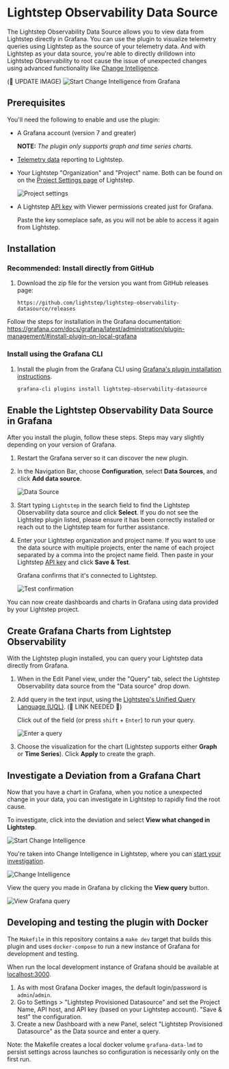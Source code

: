 # Lightstep Observability Data Source

The Lightstep Observability Data Source allows you to view data from Lightstep directly in Grafana. You can use the plugin to visualize telemetry queries using Lightstep as the source of your telemetry data. And with Lightstep as your data source, you're able to directly drilldown into Lightstep Observability to root cause the issue of unexpected changes using advanced functionality like [Change Intelligence](https://docs.lightstep.com/docs/investigate-metric-deviation).

(🚧 UPDATE IMAGE)
![Start Change Intelligence from Grafana](./images/docs/graf_metciStart.png)

## Prerequisites

You'll need the following to enable and use the plugin:

- A Grafana account (version 7 and greater)

  **NOTE:** _The plugin only supports graph and time series charts._

- [Telemetry data](https://docs.lightstep.com/docs/welcome-to-lightstep) reporting to Lightstep.

- Your Lightstep "Organization" and "Project" name. Both can be found on on the [Project Settings page](https://docs.lightstep.com/docs/create-projects-for-your-environments) of Lightstep.

  ![Project settings](./images/docs/proj_org.png)

- A Lightstep [API key](https://docs.lightstep.com/docs/create-and-manage-api-keys) with Viewer permissions created just for Grafana.

  Paste the key someplace safe, as you will not be able to access it again from Lightstep.

## Installation

### Recommended: Install directly from GitHub

1. Download the zip file for the version you want from GitHub releases page:

   ```
   https://github.com/lightstep/lightstep-observability-datasource/releases
   ```

Follow the steps for installation in the Grafana documentation: https://grafana.com/docs/grafana/latest/administration/plugin-management/#install-plugin-on-local-grafana

### Install using the Grafana CLI

1. Install the plugin from the Grafana CLI using [Grafana's plugin installation instructions](https://grafana.com/docs/grafana/latest/plugins/installation/).

   ```sh
   grafana-cli plugins install lightstep-observability-datasource
   ```

## Enable the Lightstep Observability Data Source in Grafana

After you install the plugin, follow these steps. Steps may vary slightly depending on your version of Grafana.

1. Restart the Grafana server so it can discover the new plugin.
2. In the Navigation Bar, choose **Configuration**, select **Data Sources**, and click **Add data source**.

   ![Data Source](./images/docs/graf_metciData.png)

3. Start typing `Lightstep` in the search field to find the Lightstep Observability data source and click **Select**. If you do not see the Lightstep plugin listed, please ensure it has been correctly installed or reach out to the Lightstep team for further assistance.

4. Enter your Lightstep organization and project name. If you want to use the data source with multiple projects, enter the name of each project separated by a comma into the project name field. Then paste in your Lightstep [API key](https://docs.lightstep.com/docs/create-and-manage-api-keys) and click **Save & Test**.

   Grafana confirms that it's connected to Lightstep.

   ![Test confirmation](./images/docs/graf_metciTest.png)

You can now create dashboards and charts in Grafana using data provided by your Lightstep project.

## Create Grafana Charts from Lightstep Observability

With the Lightstep plugin installed, you can query your Lightstep data directly from Grafana.

1. When in the Edit Panel view, under the "Query" tab, select the Lightstep Observability data source from the "Data source" drop down.

2. Add query in the text input, using the [Lightstep's Unified Query Language (UQL)](). (🚧 LINK NEEDED 🚧)

   Click out of the field (or press `shift` + `Enter`) to run your query.

   ![Enter a query](./images/docs/telemetry_graph.png)

3. Choose the visualization for the chart (Lightstep supports either **Graph** or **Time Series**). Click **Apply** to create the graph.

## Investigate a Deviation from a Grafana Chart

Now that you have a chart in Grafana, when you notice a unexpected change in your data, you can investigate in Lightstep to rapidly find the root cause.

To investigate, click into the deviation and select **View what changed in Lightstep**.

![Start Change Intelligence](./images/docs/graf_metciCI.png)

You're taken into Change Intelligence in Lightstep, where you can [start your investigation](https://docs.lightstep.com/docs/investigate-metric-deviation).

![Change Intelligence](./images/docs/graf_metciPW.png)

View the query you made in Grafana by clicking the **View query** button.

![View Grafana query](./images/docs/graf_metciViewQuery.png)

## Developing and testing the plugin with Docker

The `Makefile` in this repository contains a `make dev` target that builds this plugin and uses `docker-compose` to run a new instance of Grafana for development and testing.

When run the local development instance of Grafana should be available at [localhost:3000](http://localhost:3000/).

1. As with most Grafana Docker images, the default login/password is `admin`/`admin`.
2. Go to Settings > "Lightstep Provisioned Datasource" and set the Project Name, API host, and API key (based on your Lightstep account). "Save & test" the configuration.
3. Create a new Dashboard with a new Panel, select "Lightstep Provisioned Datasource" as the Data source and enter a query.

Note: the Makefile creates a local docker volume `grafana-data-lmd` to persist settings across launches so configuration is necessarily only on the first run.
